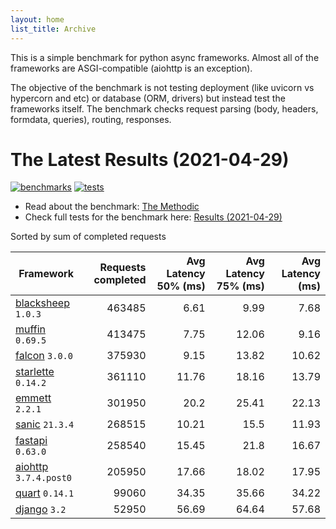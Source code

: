 ```yaml
---
layout: home
list_title: Archive
---
```


This is a simple benchmark for python async frameworks. Almost all of the
frameworks are ASGI-compatible (aiohttp is an exception).

The objective of the benchmark is not testing deployment (like uvicorn vs
hypercorn and etc) or database (ORM, drivers) but instead test the frameworks
itself. The benchmark checks request parsing (body, headers, formdata,
queries), routing, responses.

# The Latest Results (2021-04-29)

[![benchmarks](https://github.com/klen/py-frameworks-bench/actions/workflows/benchmarks.yml/badge.svg)](https://github.com/klen/py-frameworks-bench/actions/workflows/benchmarks.yml)
[![tests](https://github.com/klen/py-frameworks-bench/actions/workflows/tests.yml/badge.svg)](https://github.com/klen/py-frameworks-bench/actions/workflows/tests.yml)

* Read about the benchmark: [The Methodic](methodic.md)
* Check full tests for the benchmark here: [Results (2021-04-29)](_posts/2021-04-29-results.md)

Sorted by sum of completed requests

| Framework | Requests completed | Avg Latency 50% (ms) | Avg Latency 75% (ms) | Avg Latency (ms) |
| --------- | -----------------: | -------------------: | -------------------: | ---------------: |
| [blacksheep](https://pypi.org/project/blacksheep/) `1.0.3` | 463485 | 6.61 | 9.99 | 7.68
| [muffin](https://pypi.org/project/muffin/) `0.69.5` | 413475 | 7.75 | 12.06 | 9.16
| [falcon](https://pypi.org/project/falcon/) `3.0.0` | 375930 | 9.15 | 13.82 | 10.62
| [starlette](https://pypi.org/project/starlette/) `0.14.2` | 361110 | 11.76 | 18.16 | 13.79
| [emmett](https://pypi.org/project/emmett/) `2.2.1` | 301950 | 20.2 | 25.41 | 22.13
| [sanic](https://pypi.org/project/sanic/) `21.3.4` | 268515 | 10.21 | 15.5 | 11.93
| [fastapi](https://pypi.org/project/fastapi/) `0.63.0` | 258540 | 15.45 | 21.8 | 16.67
| [aiohttp](https://pypi.org/project/aiohttp/) `3.7.4.post0` | 205950 | 17.66 | 18.02 | 17.95
| [quart](https://pypi.org/project/quart/) `0.14.1` | 99060 | 34.35 | 35.66 | 34.22
| [django](https://pypi.org/project/django/) `3.2` | 52950 | 56.69 | 64.64 | 57.68

